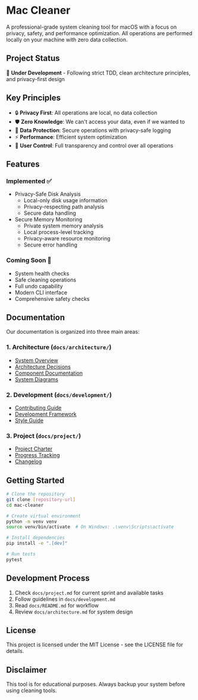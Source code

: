 # Mac Cleaner

A professional-grade system cleaning tool for macOS with a focus on privacy, safety, and performance optimization. All operations are performed locally on your machine with zero data collection.

## Project Status
🚧 **Under Development** - Following strict TDD, clean architecture principles, and privacy-first design

## Key Principles
- 🔒 **Privacy First**: All operations are local, no data collection
- 🛡️ **Zero Knowledge**: We can't access your data, even if we wanted to
- 🔐 **Data Protection**: Secure operations with privacy-safe logging
- ⚡ **Performance**: Efficient system optimization
- 🎯 **User Control**: Full transparency and control over all operations

## Features
### Implemented ✅
- Privacy-Safe Disk Analysis
  - Local-only disk usage information
  - Privacy-respecting path analysis
  - Secure data handling
- Secure Memory Monitoring
  - Private system memory analysis
  - Local process-level tracking
  - Privacy-aware resource monitoring
  - Secure error handling

### Coming Soon 📅
- System health checks
- Safe cleaning operations
- Full undo capability
- Modern CLI interface
- Comprehensive safety checks

## Documentation
Our documentation is organized into three main areas:

### 1. Architecture (`docs/architecture/`)
- [System Overview](docs/architecture.md)
- [Architecture Decisions](docs/architecture/decisions/)
- [Component Documentation](docs/architecture/components/)
- [System Diagrams](docs/architecture/diagrams/)

### 2. Development (`docs/development/`)
- [Contributing Guide](docs/README.md)
- [Development Framework](docs/development.md)
- [Style Guide](docs/development/STYLE.md)

### 3. Project (`docs/project/`)
- [Project Charter](docs/project/PROJECT_CHARTER.md)
- [Progress Tracking](docs/project.md)
- [Changelog](docs/project/CHANGELOG.md)

## Getting Started
```bash
# Clone the repository
git clone [repository-url]
cd mac-cleaner

# Create virtual environment
python -m venv venv
source venv/bin/activate  # On Windows: .\venv\Scripts\activate

# Install dependencies
pip install -e ".[dev]"

# Run tests
pytest
```

## Development Process
1. Check `docs/project.md` for current sprint and available tasks
2. Follow guidelines in `docs/development.md`
3. Read `docs/README.md` for workflow
4. Review `docs/architecture.md` for system design

## License
This project is licensed under the MIT License - see the LICENSE file for details.

## Disclaimer
This tool is for educational purposes. Always backup your system before using cleaning tools.
